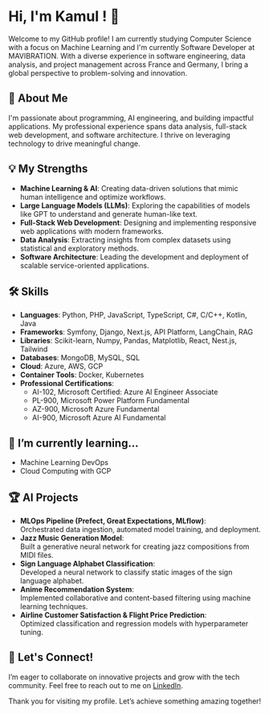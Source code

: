 # Hi, I'm Kamul ! 👋  

Welcome to my GitHub profile! I am currently studying Computer Science with a focus on Machine Learning and I'm currently Software Developer at MAVIBRATION. With a diverse experience in software engineering, data analysis, and project management across France and Germany, I bring a global perspective to problem-solving and innovation.

## 🚀 About Me  

I'm passionate about programming, AI engineering, and building impactful applications. My professional experience spans data analysis, full-stack web development, and software architecture. I thrive on leveraging technology to drive meaningful change.  

## 💡 My Strengths  

- **Machine Learning & AI**: Creating data-driven solutions that mimic human intelligence and optimize workflows. 
- **Large Language Models (LLMs)**: Exploring the capabilities of models like GPT to understand and generate human-like text. 
- **Full-Stack Web Development**: Designing and implementing responsive web applications with modern frameworks.  
- **Data Analysis**: Extracting insights from complex datasets using statistical and exploratory methods.  
- **Software Architecture**: Leading the development and deployment of scalable service-oriented applications.  

## 🛠 Skills  

- **Languages**: Python, PHP, JavaScript, TypeScript, C#, C/C++, Kotlin, Java  
- **Frameworks**: Symfony, Django, Next.js, API Platform, LangChain, RAG  
- **Libraries**: Scikit-learn, Numpy, Pandas, Matplotlib, React, Nest.js, Tailwind  
- **Databases**: MongoDB, MySQL, SQL  
- **Cloud**: Azure, AWS, GCP  
- **Container Tools**: Docker, Kubernetes  
- **Professional Certifications**:  
  - AI-102, Microsoft Certified: Azure AI Engineer Associate  
  - PL-900, Microsoft Power Platform Fundamental  
  - AZ-900, Microsoft Azure Fundamental  
  - AI-900, Microsoft Azure AI Fundamental  

## 🌱 I’m currently learning...  

- Machine Learning DevOps  
- Cloud Computing with GCP

## 🏆 AI Projects

- **MLOps Pipeline (Prefect, Great Expectations, MLflow)**:  
  Orchestrated data ingestion, automated model training, and deployment.  
- **Jazz Music Generation Model**:  
  Built a generative neural network for creating jazz compositions from MIDI files.  
- **Sign Language Alphabet Classification**:  
  Developed a neural network to classify static images of the sign language alphabet.  
- **Anime Recommendation System**:  
  Implemented collaborative and content-based filtering using machine learning techniques.  
- **Airline Customer Satisfaction & Flight Price Prediction**:  
  Optimized classification and regression models with hyperparameter tuning.  

## 🤝 Let's Connect!  

I’m eager to collaborate on innovative projects and grow with the tech community. Feel free to reach out to me on [LinkedIn](https://www.linkedin.com/in/kamul-ali-nassoma-wattara-6089051aa/).

Thank you for visiting my profile. Let’s achieve something amazing together!  

